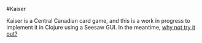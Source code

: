 #Kaiser

Kaiser is a Central Canadian card game, and this is a work in progress to implement it in Clojure using a Seesaw GUI. In the meantime, [why not try it out?](http://en.wikipedia.org/wiki/Kaiser_%28card_game%29#Dealing)
